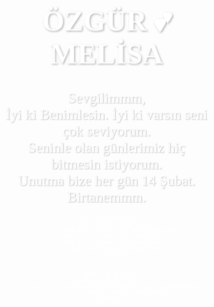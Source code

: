 <!DOCTYPE html>
<html lang="tr">
<head>
    <meta charset="UTF-8">
    <meta name="viewport" content="width=device-width, initial-scale=1.0">
    <title>Özgür 💕 Melisa</title>
    <style>
        body {
            margin: 0;
            padding: 0;
            font-family: 'Dancing Script', cursive;
            background: url('el-ele-tutasma.png') no-repeat center center fixed;
            background-size: cover;
            color: #fff;
            text-align: center;
            overflow: hidden;
        }
        h1 {
            font-size: 4rem;
            margin-top: 20px;
            text-shadow: 2px 2px 4px rgba(0, 0, 0, 0.3);
        }
        p {
            font-size: 2rem;
            margin: 20px;
            text-shadow: 1px 1px 2px rgba(0, 0, 0, 0.3);
        }
        .content {
            position: relative;
            z-index: 1;
        }
        .gallery {
            display: grid;
            grid-template-columns: repeat(auto-fit, minmax(150px, 1fr));
            gap: 10px;
            padding: 20px;
        }
        .gallery img {
            width: 100%;
            height: auto;
            border-radius: 10px;
            box-shadow: 0 4px 8px rgba(0, 0, 0, 0.2);
        }
    </style>
    <link href="https://fonts.googleapis.com/css2?family=Dancing+Script:wght@700&display=swap" rel="stylesheet">
</head>
<body>
    <div class="content">
        <h1>ÖZGÜR 💕 MELİSA</h1>
        <p>Sevgilimmm,<br> İyi ki Benimlesin. İyi ki varsın seni çok seviyorum.<br> Seninle olan günlerimiz hiç bitmesin istiyorum.<br> Unutma bize her gün 14 Şubat.<br> Birtanemmm.</p>
        
        <!-- Resim Galerisi -->
        <div class="gallery">
            <img src="resim1.jpg" alt="Resim 1">
            <img src="resim2.jpg" alt="Resim 2">
            <img src="resim3.jpg" alt="Resim 3">
            <!-- Daha fazla resim ekleyebilirsin -->
        </div>
    </div>

    <!-- Arka Plan Müziği -->
    <audio autoplay loop>
        <source src="ta-uzak-yollardan.mp3" type="audio/mpeg">
        Tarayıcınız audio öğesini desteklemiyor.
    </audio>
</body>
</html>
